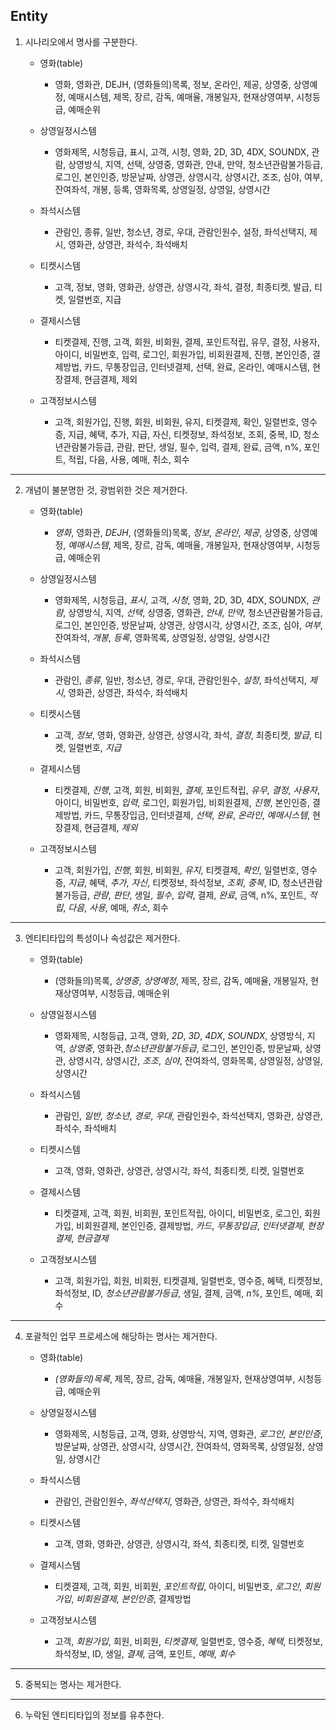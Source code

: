 ## Entity

1. 시나리오에서 명사를 구분한다. 
    
    - 영화(table)  
       - 영화, 영화관, DEJH, (영화들의)목록, 정보, 온라인, 제공, 상영중, 상영예정, 예매시스템, 제목, 장르, 감독, 예매율, 개봉일자, 현재상영여부, 시청등급, 예매순위
  
    - 상영일정시스템
      - 영화제목, 시청등급, 표시, 고객, 시청, 영화, 2D, 3D, 4DX, SOUNDX, 관람, 상영방식, 지역, 선택, 상영중, 영화관, 안내, 만약, 청소년관람불가등급, 로그인, 본인인증, 방문날짜, 상영관, 상영시각, 상영시간, 조조, 심야, 여부, 잔여좌석, 개봉, 등록, 영화목록, 상영일정, 상영일, 상영시간
   
    - 좌석시스템
      - 관람인, 종류, 일반, 청소년, 경로, 우대, 관람인원수, 설정, 좌석선택지, 제시, 영화관, 상영관, 좌석수, 좌석배치
  
    - 티켓시스템
      - 고객, 정보, 영화, 영화관, 상영관, 상영시각, 좌석, 결정, 최종티켓, 발급, 티켓, 일렬번호, 지급
  
    - 결제시스템
      - 티켓결제, 진행, 고객, 회원, 비회원, 결제, 포인트적립, 유무, 결정, 사용자, 아이디, 비밀번호, 입력, 로그인, 회원가입, 비회원결제, 진행, 본인인증, 결제방법, 카드, 무통장입금, 인터넷결제, 선택, 완료, 온라인, 예매시스템, 현장결제, 현금결제, 제외

    - 고객정보시스템
      - 고객, 회원가입, 진행, 회원, 비회원, 유지, 티켓결제, 확인, 일렬번호, 영수증, 지급, 혜택, 추가, 지급, 자신, 티켓정보, 좌석정보, 조회, 중복, ID, 청소년관람불가등급, 관람, 판단, 생일, 필수, 입력, 결제, 완료, 금액, n%, 포인트, 적립, 다음, 사용, 예매, 취소, 회수

***
2. 개념이 불분명한 것, 광범위한 것은 제거한다. 

    - 영화(table)  
       - _영화_, 영화관, _DEJH_, (영화들의)목록, _정보_, _온라인_, _제공_, 상영중, 상영예정, _예매시스템_, 제목, 장르, 감독, 예매율, 개봉일자, 현재상영여부, 시청등급, 예매순위
  
    - 상영일정시스템
      - 영화제목, 시청등급, _표시_, 고객, _시청_, 영화, 2D, 3D, 4DX, SOUNDX, _관람_, 상영방식, 지역, _선택_, 상영중, 영화관, _안내_, _만약_, 청소년관람불가등급, 로그인, 본인인증, 방문날짜, 상영관, 상영시각, 상영시간, 조조, 심야, _여부_, 잔여좌석, _개봉_, _등록_, 영화목록, 상영일정, 상영일, 상영시간
   
    - 좌석시스템
      - 관람인, _종류_, 일반, 청소년, 경로, 우대, 관람인원수, _설정_, 좌석선택지, _제시_, 영화관, 상영관, 좌석수, 좌석배치
  
    - 티켓시스템
      - 고객, _정보_, 영화, 영화관, 상영관, 상영시각, 좌석, _결정_, 최종티켓, _발급_, 티켓, 일렬번호, _지급_
  
    - 결제시스템
      - 티켓결제, _진행_, 고객, 회원, 비회원, _결제_, 포인트적립, _유무_, _결정_, _사용자_, 아이디, 비밀번호, _입력_, 로그인, 회원가입, 비회원결제, _진행_, 본인인증, 결제방법, 카드, 무통장입금, 인터넷결제, _선택_, _완료_, _온라인_, _예매시스템_, 현장결제, 현금결제, _제외_

    - 고객정보시스템
      - 고객, 회원가입, _진행_, 회원, 비회원, _유지_, 티켓결제, _확인_, 일렬번호, 영수증, _지급_, 혜택, _추가_, _자신_, 티켓정보, 좌석정보, _조회_, _중복_, ID, 청소년관람불가등급, _관람_, _판단_, 생일, _필수_, _입력_, 결제, _완료_, 금액, n%, 포인트, _적립_, _다음_, _사용_, 예매, _취소_, 회수

***
3. 엔티티타입의 특성이나 속성값은 제거한다.
 
    - 영화(table)  
       - (영화들의)목록, _상영중_, _상영예정_, 제목, 장르, 감독, 예매율, 개봉일자, 현재상영여부, 시청등급, 예매순위
  
    - 상영일정시스템
      - 영화제목, 시청등급, 고객, 영화, _2D_, _3D_, _4DX_, _SOUNDX_, 상영방식, 지역, _상영중_, 영화관,_청소년관람불가등급_, 로그인, 본인인증, 방문날짜, 상영관, 상영시각, 상영시간, _조조_, _심야_, 잔여좌석, 영화목록, 상영일정, 상영일, 상영시간
   
    - 좌석시스템
      - 관람인, _일반_, _청소년_, _경로_, _우대_, 관람인원수, 좌석선택지, 영화관, 상영관, 좌석수, 좌석배치
  
    - 티켓시스템
      - 고객, 영화, 영화관, 상영관, 상영시각, 좌석, 최종티켓, 티켓, 일렬번호
  
    - 결제시스템
      - 티켓결제, 고객, 회원, 비회원, 포인트적립, 아이디, 비밀번호, 로그인, 회원가입, 비회원결제, 본인인증, 결제방법, _카드_, _무통장입금_, _인터넷결제_, _현장결제_, _현금결제_

    - 고객정보시스템
      - 고객, 회원가입, 회원, 비회원, 티켓결제, 일렬번호, 영수증, 혜택, 티켓정보, 좌석정보, ID, _청소년관람불가등급_, 생일, 결제, 금액, _n%_, 포인트, 예매, 회수

***
4. 포괄적인 업무 프로세스에 해당하는 명사는 제거한다. 

    - 영화(table)  
       - _(영화들의)목록_, 제목, 장르, 감독, 예매율, 개봉일자, 현재상영여부, 시청등급, 예매순위
  
    - 상영일정시스템
      - 영화제목, 시청등급, 고객, 영화, 상영방식, 지역, 영화관, _로그인_, _본인인증_, 방문날짜, 상영관, 상영시각, 상영시간, 잔여좌석, 영화목록, 상영일정, 상영일, 상영시간
   
    - 좌석시스템
      - 관람인, 관람인원수, _좌석선택지_, 영화관, 상영관, 좌석수, 좌석배치
  
    - 티켓시스템
      - 고객, 영화, 영화관, 상영관, 상영시각, 좌석, 최종티켓, 티켓, 일렬번호
  
    - 결제시스템
      - 티켓결제, 고객, 회원, 비회원, _포인트적립_, 아이디, 비밀번호, _로그인_, _회원가입_, _비회원결제_, _본인인증_, 결제방법
  
    - 고객정보시스템
      - 고객, _회원가입_, 회원, 비회원, _티켓결제_, 일렬번호, 영수증, _혜택_, 티켓정보, 좌석정보, ID, 생일, _결제_, 금액, 포인트, _예매_, _회수_

***
5. 중복되는 명사는 제거한다. 

***
6. 누락된 엔티티타입의 정보를 유추한다.